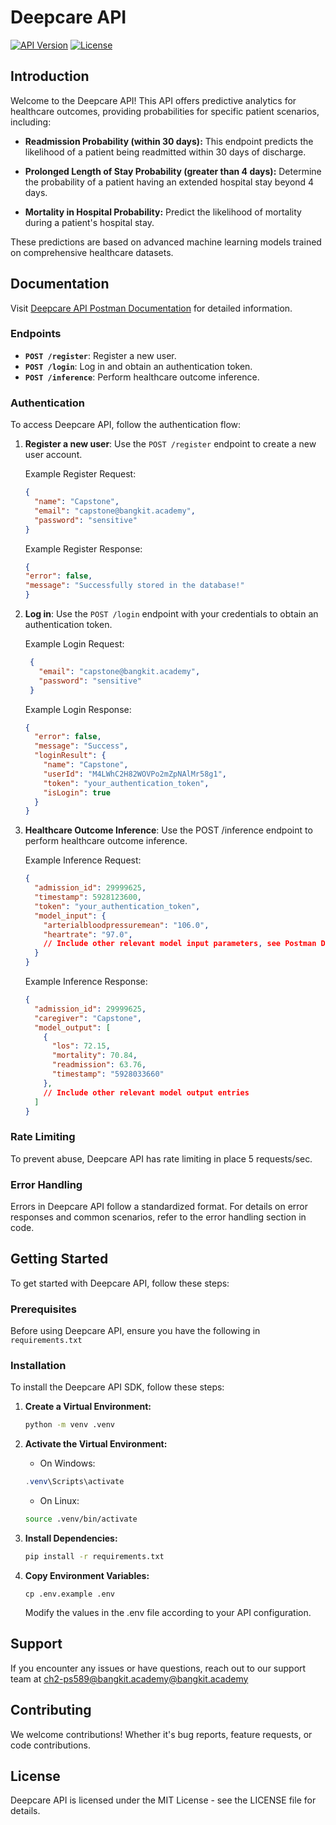 # Deepcare API

[![API Version](https://img.shields.io/badge/API%20Version-v1.0-blue.svg)](https://deepcare-api-he4vzldwiq-et.a.run.app)
[![License](https://img.shields.io/badge/license-MIT-green.svg)](https://opensource.org/licenses/MIT)

## Introduction

Welcome to the Deepcare API! This API offers predictive analytics for healthcare outcomes, providing probabilities for specific patient scenarios, including:

- **Readmission Probability (within 30 days):** This endpoint predicts the likelihood of a patient being readmitted within 30 days of discharge.

- **Prolonged Length of Stay Probability (greater than 4 days):** Determine the probability of a patient having an extended hospital stay beyond 4 days.

- **Mortality in Hospital Probability:** Predict the likelihood of mortality during a patient's hospital stay.

These predictions are based on advanced machine learning models trained on comprehensive healthcare datasets.

## Documentation

Visit [Deepcare API Postman Documentation](https://documenter.getpostman.com/view/16311653/2s9YkocM2o) for detailed information.

### Endpoints

- **`POST /register`**: Register a new user.
- **`POST /login`**: Log in and obtain an authentication token.
- **`POST /inference`**: Perform healthcare outcome inference.

### Authentication

To access Deepcare API, follow the authentication flow:

1. **Register a new user**: Use the `POST /register` endpoint to create a new user account.

   Example Register Request:
   ```json
   {
     "name": "Capstone",
     "email": "capstone@bangkit.academy",
     "password": "sensitive"
   }
   ```

    Example Register Response:
    ```json
    {
    "error": false,
    "message": "Successfully stored in the database!"
    }
    ```
2. **Log in**: Use the `POST /login` endpoint with your credentials to obtain an authentication token.

   Example Login Request:
   ```json
    {
      "email": "capstone@bangkit.academy",
      "password": "sensitive"
    }
   ```

    Example Login Response:
    ```json
    {
      "error": false,
      "message": "Success",
      "loginResult": {
        "name": "Capstone",
        "userId": "M4LWhC2H82WOVPo2mZpNAlMr58g1",
        "token": "your_authentication_token",
        "isLogin": true
      }
    }
    ```

3. **Healthcare Outcome Inference**: Use the POST /inference endpoint to perform healthcare outcome inference.

    Example Inference Request:
    ```json
    {
      "admission_id": 29999625,
      "timestamp": 5928123600,
      "token": "your_authentication_token",
      "model_input": {
        "arterialbloodpressuremean": "106.0",
        "heartrate": "97.0",
        // Include other relevant model input parameters, see Postman Docs.
      }
    }
    ```

    Example Inference Response:
    ```json
    {
      "admission_id": 29999625,
      "caregiver": "Capstone",
      "model_output": [
        {
          "los": 72.15,
          "mortality": 70.84,
          "readmission": 63.76,
          "timestamp": "5928033660"
        },
        // Include other relevant model output entries
      ]
    }
    ```

### Rate Limiting

To prevent abuse, Deepcare API has rate limiting in place 5 requests/sec.

### Error Handling

Errors in Deepcare API follow a standardized format. For details on error responses and common scenarios, refer to the error handling section in code.

## Getting Started

To get started with Deepcare API, follow these steps:

### Prerequisites

Before using Deepcare API, ensure you have the following in `requirements.txt`

### Installation

To install the Deepcare API SDK, follow these steps:

1. **Create a Virtual Environment:**

   ```bash
   python -m venv .venv
   ```

2. **Activate the Virtual Environment:**
    * On Windows:
    ```powershell
    .venv\Scripts\activate
    ```
    * On Linux:
    ```bash
    source .venv/bin/activate
    ```
3. **Install Dependencies:**
    ```bash
    pip install -r requirements.txt
    ```

4. **Copy Environment Variables:**
    ```
    cp .env.example .env
    ```
    Modify the values in the .env file according to your API configuration.

## Support
If you encounter any issues or have questions, reach out to our support team at [ch2-ps589@bangkit.academy@bangkit.academy](ch2-ps589@bangkit.academy@bangkit.academy)

## Contributing

We welcome contributions! Whether it's bug reports, feature requests, or code contributions.

## License
Deepcare API is licensed under the MIT License - see the LICENSE file for details.